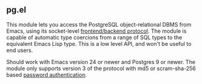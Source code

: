 
## pg.el ##

This module lets you access the PostgreSQL object-relational DBMS from
Emacs, using its socket-level [frontend/backend
protocol](https://www.postgresql.org/docs/current/protocol.html). The
module is capable of automatic type coercions from a range of SQL
types to the equivalent Emacs Lisp type. This is a low level API, and
won't be useful to end users. 

Should work with Emacs version 24 or newer and Postgres 9 or
newer. The module only supports version 3 of the protocol with md5 or
scram-sha-256 based [password
authentication](https://www.postgresql.org/docs/current/auth-password.html).
